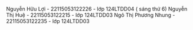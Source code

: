 Nguyễn Hữu Lợi - 22115053122226 - lớp 124LTDD04 ( sáng thứ 6)
Nguyễn Thị Huệ - 22115053122215 - lớp 124LTDD03
Ngô Thị Phương Nhung - 22115053122235 - lớp 124LTDD03

